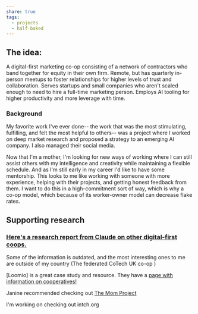 ```yaml
---
share: true
tags:
  - projects
  - half-baked
---
```

## The idea:
A digital-first marketing co-op consisting of a network of contractors who band together for equity in their own firm. Remote, but has quarterly in-person meetups to foster relationships for higher levels of trust and collaboration. Serves startups and small companies who aren't scaled enough to need to hire a full-time marketing person. Employs AI tooling for higher productivity and more leverage with time. 
### Background
My favorite work I've ever done-- the work that was the most stimulating, fulfilling, and felt the most helpful to others-- was a project where I worked on deep market research and proposed a strategy to an emerging AI company. I also managed their social media. 

Now that I'm a mother, I'm looking for new ways of working where I can still assist others with my intelligence and creativity while maintaining a flexible schedule. And as I'm still early in my career I'd like to have some mentorship. This looks to me like working with someone with more experience, helping with their projects, and getting honest feedback from them. I want to do this in a high-commitment sort of way, which is why a co-op model, which because of its worker-owner model can decrease flake rates. 


## Supporting research

### [Here's a research report from Claude on other digital-first coops.](https://claude.ai/public/artifacts/016e9763-d41a-4926-8af9-4c3205980f46)
Some of the information is outdated, and the most interesting ones to me are outside of my country (The federated CoTech UK co-op )

[Loomio] is a great case study and resource. They have a [page with information on cooperatives!](https://www.loomio.com/blog/tags/cooperatives) 


Janine recommended checking out [The Mom Project](https://themomproject.com/)

I'm working on checking out intch.org

